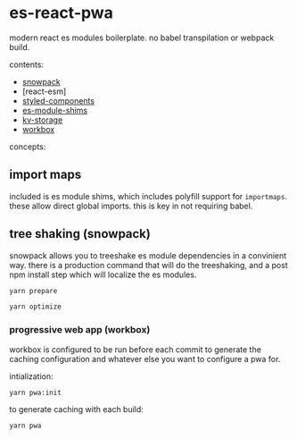 # es-react-pwa

modern react es modules boilerplate. no babel transpilation or webpack build.

contents:

* [snowpack](https://snowpack.dev)
* [react-esm]
* [styled-components]()
* [es-module-shims]()
* [kv-storage]()
* [workbox]()

concepts:

## import maps

included is es module shims, which includes polyfill support for `importmaps`. these allow direct global imports. this is key in not requiring babel.

## tree shaking (snowpack)

snowpack allows you to treeshake es module dependencies in a convinient way. there is a production command that will do the treeshaking, and a post npm install step which will localize the es modules.

```sh
yarn prepare
```

```sh
yarn optimize
```

### progressive web app (workbox)

workbox is configured to be run before each commit to generate the caching configuration and whatever else you want to configure a pwa for.

intialization:

```sh
yarn pwa:init
```

to generate caching with each build:

```sh
yarn pwa
```

